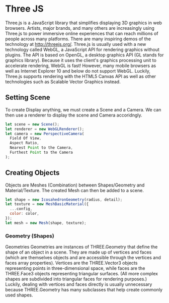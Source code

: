 # Three JS

Three.js is a JavaScript library that simplifies displaying 3D graphics in web browsers.
Artists, major brands, and many others are increasingly using Three.js to power
immersive online experiences that can reach millions of people across many platforms.
There are many inspiring demos of the technology at http://threejs.org/.
Three.js is usually used with a new technology called WebGL, a JavaScript API
for rendering graphics without plugins. The API is based on OpenGL, a desktop
graphics API (GL stands for graphics library). Because it uses the client's graphics
processing unit to accelerate rendering, WebGL is fast! However, many mobile
browsers as well as Internet Explorer 10 and below do not support WebGL.
Luckily, Three.js supports rendering with the HTML5 Canvas API as well as
other technologies such as Scalable Vector Graphics instead.

## Setting Scene

To create Display anything, we must create a Scene and a Camera. We can then use a renderer to display the scene and Camera accoridngly.

```javascript
let scene = new Scene();
let renderer = new WebGLRenderer();
let camera = new PerspectiveCamera(
  Field Of View,
  Aspect Ratio,
  Nearest Point to the Camera,
  Furthest Point to the Camera
);
```

## Creating Objects

Objects are Meshes (Combination) between Shapes/Geometry and Material/Texture. The created Mesh can then be added to a scene.

```javascript
let shape = new IcosahedronGeometry(radius, detail);
let texture = new MeshBasicMaterial({
  ...config,
  color: color,
});
let mesh = new Mesh(shape, texture);
```

### Geometry (Shapes)

Geometries
Geometries are instances of THREE.Geometry that define the shape of an object in
a scene. They are made up of vertices and faces (which are themselves objects and
are accessible through the vertices and faces array properties). Vertices are the
THREE.Vector3 objects representing points in three-dimensional space, while faces
are the THREE.Face3 objects representing triangular surfaces. (All more complex
shapes are subdivided into triangular faces for rendering purposes.)
Luckily, dealing with vertices and faces directly is usually unnecessary because
THREE.Geometry has many subclasses that help create commonly used shapes.

